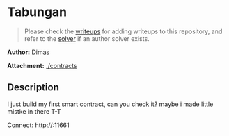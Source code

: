 # Tabungan

> Please check the [writeups](./writeups/) for adding writeups to this repository, and refer to the [solver](./solver/) if an author solver exists.

**Author:** Dimas

**Attachment:** [./contracts](./contracts)


## Description
I just build my first smart contract, can you check it? maybe i made little mistke in there T-T

Connect: http://:11661